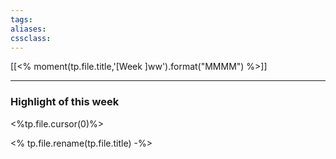 ```yaml
---
tags:
aliases:
cssclass:
---
```


[[<% moment(tp.file.title,'[Week ]ww').format("MMMM") %>]]

---

### Highlight of this week
<%tp.file.cursor(0)%>

<% tp.file.rename(tp.file.title) -%>


